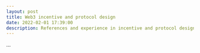 ```yaml
---
layout: post
title: Web3 incentive and protocol design
date: 2022-02-01 17:39:00
description: References and experience in incentive and protocol design
---
```


...

